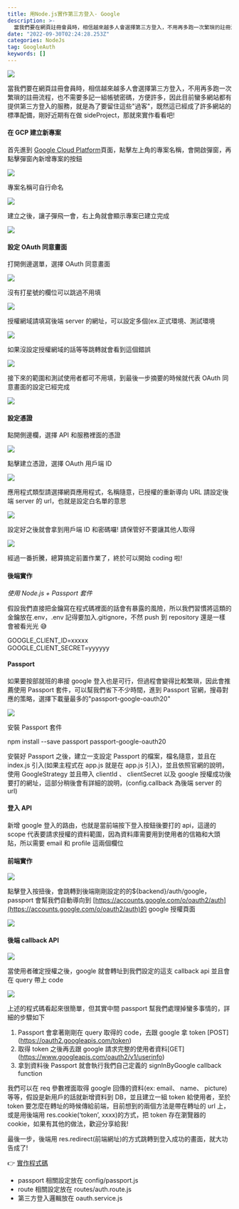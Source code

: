 ```yaml
---
title: 用Node.js實作第三方登入- Google
description: >-
  當我們要在網頁註冊會員時，相信越來越多人會選擇第三方登入，不用再多跑一次繁瑣的註冊流程，也不需要多記一組帳號密碼，方便許多，因此目前蠻多網站都有提供第三方登入的服務，就是為了要留住這些"過客"，既然這已經成了許多網站的標準配備，剛好近期有在做sideProject，那就來實作看看…
date: "2022-09-30T02:24:28.253Z"
categories: NodeJs
tag: GoogleAuth
keywords: []
---
```


![](/img/1__Eqn1tUURnxY18OLYK092CQ.jpeg)

當我們要在網頁註冊會員時，相信越來越多人會選擇第三方登入，不用再多跑一次繁瑣的註冊流程，也不需要多記一組帳號密碼，方便許多，因此目前蠻多網站都有提供第三方登入的服務，就是為了要留住這些"過客"，既然這已經成了許多網站的標準配備，剛好近期有在做 sideProject，那就來實作看看吧!

#### 在 GCP 建立新專案

首先進到 [Google Cloud Platform](https://console.cloud.google.com/)頁面，點擊左上角的專案名稱，會開啟彈窗，再點擊彈窗內新增專案的按鈕

![](/img/1__4s023CLM15OzM3Lb3A1t7g.jpeg)

專案名稱可自行命名

![](/img/1__rNTYb10DjeDZGK7uBhHc0w.png)

建立之後，讓子彈飛一會，右上角就會顯示專案已建立完成

![](/img/1__Al6H9z9jPHnNmCDabwm1fA.png)

#### 設定 OAuth 同意畫面

打開側邊選單，選擇 OAuth 同意畫面

![](/img/1__fEM3kVB__qNHnbD6eGBRl3g.png)

沒有打星號的欄位可以跳過不用填

![](/img/1__gZqG3HFreUEBEl0zS7am5g.jpeg)

授權網域請填寫後端 server 的網址，可以設定多個(ex.正式環境、測試環境

![](/img/1__msW56w2nucHeE5pINIPR8Q.jpeg)

如果沒設定授權網域的話等等跳轉就會看到這個錯誤

![](/img/1__R1jXJhJTbQYsfdNldZU2OA.png)

接下來的範圍和測試使用者都可不用填，到最後一步摘要的時候就代表 OAuth 同意畫面的設定已經完成

![](/img/1__mw7U0GhllTTebaeq79y4Sg.png)

#### 設定憑證

點開側邊欄，選擇 API 和服務裡面的憑證

![](/img/1__TrlaI7JfIpJBl3Fi7BUqnA.png)

點擊建立憑證，選擇 OAuth 用戶端 ID

![](/img/1__8W52e6BY106REHvU6uI7kw.png)

應用程式類型請選擇網頁應用程式，名稱隨意，已授權的重新導向 URL 請設定後端 server 的 url，也就是設定白名單的意思

![](/img/1__tDG7ZIM9W87fG34THYrmQw.png)

設定好之後就會拿到用戶端 ID 和密碼囉! 請保管好不要讓其他人取得

![](/img/1__f0wolXyj7LEgHgaXmiN39A.jpeg)

經過一番折騰，總算搞定前置作業了，終於可以開始 coding 啦!

#### 後端實作

_使用 Node.js + Passport 套件_

假設我們直接把金鑰寫在程式碼裡面的話會有暴露的風險，所以我們習慣將這類的金鑰放在.env，.env 記得要加入.gitignore，不然 push 到 repository 還是一樣會被看光光 😅

GOOGLE_CLIENT_ID=xxxxx  
GOOGLE_CLIENT_SECRET=yyyyyy

#### Passport

如果要按部就班的串接 google 登入也是可行，但過程會變得比較繁瑣，因此會推薦使用 Passport 套件，可以幫我們省下不少時間，進到 Passport 官網，搜尋對應的策略，選擇下載量最多的"passport-google-oauth20"

![](/img/1__G0EHxUOjgZDRG7PKLwmPYA.png)

安裝 Passport 套件

npm install --save passport passport-google-oauth20

安裝好 Passport 之後，建立一支設定 Passport 的檔案，檔名隨意，並且在 index.js 引入(如果主程式在 app.js 就是在 app.js 引入)，並且依照官網的說明，使用 GoogleStrategy 並且帶入 clientId 、 clientSecret 以及 google 授權成功後要打的網址，這部分稍後會有詳細的說明，(config.callback 為後端 server 的 url)

#### 登入 API

新增 google 登入的路由，也就是當前端按下登入按鈕後要打的 api，這邊的 scope 代表要請求授權的資料範圍，因為資料庫需要用到使用者的信箱和大頭貼，所以需要 email 和 profile 這兩個欄位

#### 前端實作

![](/img/1__Wt__ViNg5lkkogreg8dWzsg.png)

點擊登入按扭後，會跳轉到後端剛剛設定的的${backend}/auth/google，passport 會幫我們自動導向到 [https://accounts.google.com/o/oauth2/auth](https://accounts.google.com/o/oauth2/auth)的 google 授權頁面

![](/img/1__BSeNXeRxQUw8C8C3u7YuGw.jpeg)

#### 後端 callback API

![](/img/1__FUefjS7S2cgazW4Fc9vd4Q.png)

當使用者確定授權之後，google 就會轉址到我們設定的這支 callback api 並且會在 query 帶上 code

![](/img/1__8VLTzHY4ZswN7YGhBraf5g.png)

上述的程式碼看起來很簡單，但其實中間 passport 幫我們處理掉蠻多事情的，詳細的步驟如下

1.  Passport 會拿著剛剛在 query 取得的 code，去跟 google 拿 token \[POST\](https://oauth2.googleapis.com/token)
2.  取得 token 之後再去跟 google 請求完整的使用者資料\[GET\](https://www.googleapis.com/oauth2/v1/userinfo)
3.  拿到資料後 Passport 就會執行我們自己定義的 signInByGoogle callback function

我們可以在 req 參數裡面取得 google 回傳的資料(ex: email、 name、 picture)等等，假設是新用戶的話就新增資料到 DB，並且建立一組 token 給使用者，至於 token 要怎麼在轉址的時候傳給前端，目前想到的兩個方法是帶在轉址的 url 上，或是用後端用 res.cookie(‘token’, xxxx)的方式，把 token 存在瀏覽器的 cookie，如果有其他的做法，歡迎分享給我!

最後一步，後端用 res.redirect(前端網址)的方式跳轉到登入成功的畫面，就大功告成了!

👉 [實作程式碼](https://github.com/ChangChiao/task-board-backend)

- passport 相關設定放在 config/passport.js
- route 相關設定放在 routes/auth.route.js
- 第三方登入邏輯放在 oauth.service.js
